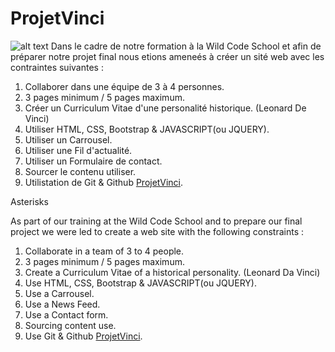 # ProjetVinci
![alt text](https://wildcodeschool.fr/wp-content/uploads/2017/01/deer.png "Logo Title Text 1")
Dans le cadre de notre formation à la Wild Code School et afin de préparer notre projet final
nous etions ameneés à créer un sité web avec les contraintes suivantes :

1. Collaborer dans une équipe de 3 à 4 personnes.
2. 3 pages minimum / 5 pages maximum.
3. Créer un Curriculum Vitae d'une personalité historique. (Leonard De Vinci)
4. Utiliser HTML, CSS, Bootstrap & JAVASCRIPT(ou JQUERY).
5. Utiliser un Carrousel.
6. Utiliser une Fil d'actualité.
7. Utiliser un Formulaire de contact.
8. Sourcer le contenu utiliser.
9. Utilistation de Git & Github [ProjetVinci](https://bloubna.github.io/ProjetVinci/).

Asterisks

As part of our training at the Wild Code School and to prepare our final project
we were led to create a web site with the following constraints :

1. Collaborate in a team of 3 to 4 people.
2. 3 pages minimum / 5 pages maximum.
3. Create a Curriculum Vitae of a historical personality. (Leonard Da Vinci)
4. Use HTML, CSS, Bootstrap & JAVASCRIPT(ou JQUERY).
5. Use a Carrousel.
6. Use a News Feed.
7. Use a Contact form.
8. Sourcing content use.
9. Use Git & Github [ProjetVinci](https://bloubna.github.io/ProjetVinci/).


